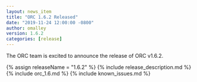 ```yaml
---
layout: news_item
title: "ORC 1.6.2 Released"
date: "2019-11-24 12:00:00 -0800"
author: omalley
version: 1.6.2
categories: [release]
---
```


The ORC team is excited to announce the release of ORC v1.6.2.

{% assign releaseName = "1.6.2" %}
{% include release_description.md %}
{% include orc_1.6.md %}
{% include known_issues.md %}
